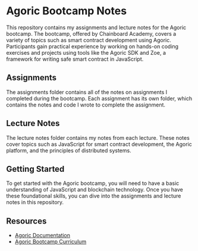 # Agoric Bootcamp Notes

This repository contains my assignments and lecture notes for the Agoric bootcamp. The bootcamp, offered by Chainboard Academy, covers a variety of topics such as smart contract development using Agoric. Participants gain practical experience by working on hands-on coding exercises and projects using tools like the Agoric SDK and Zoe, a framework for writing safe smart contract in JavaScript.

## Assignments

The assignments folder contains all of the notes on assignments I completed during the bootcamp. Each assignment has its own folder, which contains the notes and code I wrote to complete the assignment.

## Lecture Notes

The lecture notes folder contains my notes from each lecture. These notes cover topics such as JavaScript for smart contract development, the Agoric platform, and the principles of distributed systems.

## Getting Started

To get started with the Agoric bootcamp, you will need to have a basic understanding of JavaScript and blockchain technology. Once you have these foundational skills, you can dive into the assignments and lecture notes in this repository.

## Resources

* [Agoric Documentation](https://docs.agoric.com/)
* [Agoric Bootcamp Curriculum](https://agoric.com/blog/announcements/agoric-bootcamp-chainboard-academy-curriculum)